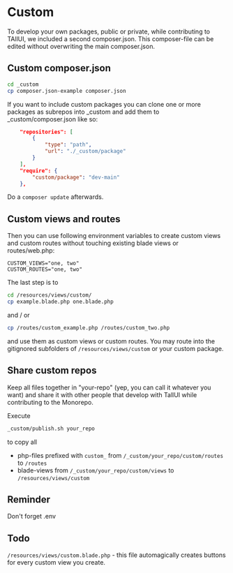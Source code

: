 # Custom

To develop your own packages, public or private, while contributing to TAllUI, we included a second composer.json. This composer-file can be edited without overwriting the main composer.json.


## Custom composer.json

```bash
cd _custom
cp composer.json-example composer.json
```

If you want to include custom packages you can clone one or more packages as subrepos into _custom and add them to _custom/composer.json like so:

```json
    "repositories": [
        {
            "type": "path",
            "url": "./_custom/package"
        }
    ],
    "require": {
        "custom/package": "dev-main"
    },
```

Do a ```composer update``` afterwards.


## Custom views and routes

Then you can use following environment variables to create custom views and custom routes without touching existing blade views or routes/web.php:

```
CUSTOM_VIEWS="one, two"
CUSTOM_ROUTES="one, two"
```

The last step is to 

```bash
cd /resources/views/custom/
cp example.blade.php one.blade.php
```

and / or

```bash
cp /routes/custom_example.php /routes/custom_two.php
```

and use them as custom views or custom routes. You may route into the gitignored subfolders of ```/resources/views/custom``` or your custom package.


## Share custom repos

Keep all files together in "your-repo" (yep, you can call it whatever you want) and share it with other people that develop with TallUI while contributing to the Monorepo.

Execute 

```bash
_custom/publish.sh your_repo
```

to copy all

- php-files prefixed with ```custom_``` from ```/_custom/your_repo/custom/routes``` to ```/routes```
- blade-views from ```/_custom/your_repo/custom/views``` to ```/resources/views/custom```


## Reminder

Don't forget .env


## Todo

```/resources/views/custom.blade.php``` - this file automagically creates buttons for every custom view you create.
